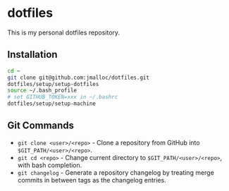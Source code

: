 # dotfiles

This is my personal dotfiles repository.

## Installation

```bash
cd ~
git clone git@github.com:jmalloc/dotfiles.git
dotfiles/setup/setup-dotfiles
source ~/.bash_profile
# set GITHUB_TOKEN=xxx in ~/.bashrc
dotfiles/setup/setup-machine
```

## Git Commands

- `git clone <user>/<repo>` - Clone a repository from GitHub into `$GIT_PATH/<user>/<repo>`.
- `git cd <repo>` - Change current directory to `$GIT_PATH/<user>/<repo>`, with bash completion.
- `git changelog` - Generate a repository changelog by treating merge commits in between tags as the changelog entries.
